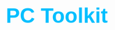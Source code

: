 <!DOCTYPE html>
<html>
<head>
  <meta charset="UTF-8">
  <title>GTA-Style Text Example</title>
  <style>
    @font-face {
      font-family: 'Pricedown'; /* or whichever GTA-like font you prefer */
      src: url('Pricedown.ttf') format('truetype');
    }
    .gta-title {
      font-family: 'Pricedown', sans-serif; 
      font-weight: bold;
      color: #00BFFF; /* Light blue (DeepSkyBlue). Change if you want a different shade. */
      font-size: 3rem; /* Adjust size as needed */
    }
  </style>
</head>
<body>
  <h1 class="gta-title">PC Toolkit</h1>
</body>
</html>
